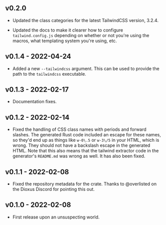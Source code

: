 ## v0.2.0

- Updated the class categories for the latest TailwindCSS version, 3.2.4.

- Updated the docs to make it clearer how to configure `tailwind.config.js`
  depending on whether or not you're using the macros, what templating system
  you're using, etc.

## v0.1.4 - 2022-04-24

- Added a new `--tailwindcss` argument. This can be used to provide the path
  to the `tailwindcss` executable.

## v0.1.3 - 2022-02-17

- Documentation fixes.

## v0.1.2 - 2022-02-14

- Fixed the handling of CSS class names with periods and forward slashes. The
  generated Rust code included an escape for these names, so they'd end up as
  things like `w-0\.5` or `w-3\/5` in your HTML, which is wrong. They should
  not have a backslash escape in the generated HTML. Note that this also means
  that the tailwind extractor code in the generator's `README.md` was wrong as
  well. It has also been fixed.

## v0.1.1 - 2022-02-08

- Fixed the repository metadata for the crate. Thanks to @overlisted on the
  Dioxus Discord for pointing this out.

## v0.1.0 - 2022-02-08

- First release upon an unsuspecting world.
